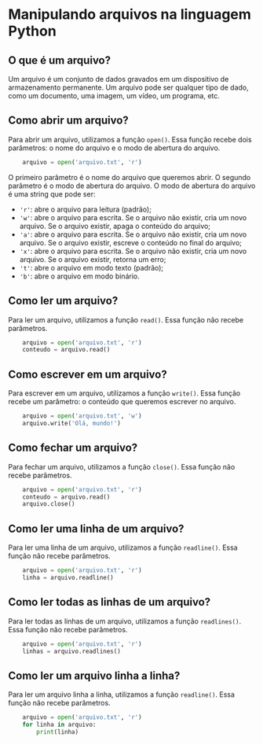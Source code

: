 # Manipulando arquivos na linguagem Python 

## O que é um arquivo?

Um arquivo é um conjunto de dados gravados em um dispositivo de armazenamento permanente. Um arquivo pode ser qualquer tipo de dado, como um documento, uma imagem, um vídeo, um programa, etc.

## Como abrir um arquivo?

Para abrir um arquivo, utilizamos a função `open()`. Essa função recebe dois parâmetros: o nome do arquivo e o modo de abertura do arquivo.

```python
    arquivo = open('arquivo.txt', 'r')
```

O primeiro parâmetro é o nome do arquivo que queremos abrir. O segundo parâmetro é o modo de abertura do arquivo. O modo de abertura do arquivo é uma string que pode ser:

- `'r'`: abre o arquivo para leitura (padrão);
- `'w'`: abre o arquivo para escrita. Se o arquivo não existir, cria um novo arquivo. Se o arquivo existir, apaga o conteúdo do arquivo;
- `'a'`: abre o arquivo para escrita. Se o arquivo não existir, cria um novo arquivo. Se o arquivo existir, escreve o conteúdo no final do arquivo;
- `'x'`: abre o arquivo para escrita. Se o arquivo não existir, cria um novo arquivo. Se o arquivo existir, retorna um erro;
- `'t'`: abre o arquivo em modo texto (padrão);
- `'b'`: abre o arquivo em modo binário.

## Como ler um arquivo?

Para ler um arquivo, utilizamos a função `read()`. Essa função não recebe parâmetros.

```python
    arquivo = open('arquivo.txt', 'r')
    conteudo = arquivo.read()
```

## Como escrever em um arquivo?

Para escrever em um arquivo, utilizamos a função `write()`. Essa função recebe um parâmetro: o conteúdo que queremos escrever no arquivo.

```python
    arquivo = open('arquivo.txt', 'w')
    arquivo.write('Olá, mundo!')
```

## Como fechar um arquivo?

Para fechar um arquivo, utilizamos a função `close()`. Essa função não recebe parâmetros.

```python
    arquivo = open('arquivo.txt', 'r')
    conteudo = arquivo.read()
    arquivo.close()
```

## Como ler uma linha de um arquivo?

Para ler uma linha de um arquivo, utilizamos a função `readline()`. Essa função não recebe parâmetros.

```python
    arquivo = open('arquivo.txt', 'r')
    linha = arquivo.readline()
```

## Como ler todas as linhas de um arquivo?

Para ler todas as linhas de um arquivo, utilizamos a função `readlines()`. Essa função não recebe parâmetros.

```python
    arquivo = open('arquivo.txt', 'r')
    linhas = arquivo.readlines()
```

## Como ler um arquivo linha a linha?

Para ler um arquivo linha a linha, utilizamos a função `readline()`. Essa função não recebe parâmetros.

```python
    arquivo = open('arquivo.txt', 'r')
    for linha in arquivo:
        print(linha)
```

